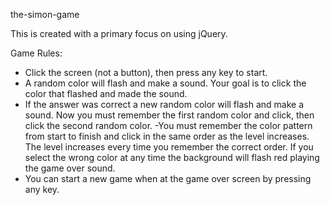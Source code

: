 the-simon-game

This is created with a primary focus on using jQuery.

Game Rules: 
- Click the screen (not a button), then press any key to start. 
- A random color will flash and make a sound. Your goal is to click the color that flashed and made the sound. 
- If the answer was correct a new random color will flash and make a sound. 
Now you must remember the first random color and click, then click the second random color. 
-You must remember the color pattern from start to finish and click in the same order as the level increases.
The level increases every time you remember the correct order. If you select the wrong color at any time the 
background will flash red playing the game over sound.
- You can start a new game when at the game over screen by pressing any key.
